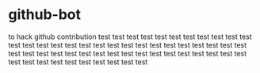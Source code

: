 # github-bot
to hack github contribution
test 
test 
test 
test 
test 
test 
test 
test 
test 
test 
test 
test 
test 
test 
test 
test 
test 
test 
test 
test 
test 
test 
test 
test 
test 
test 
test 
test 
test 
test 
test 
test 
test 
test 
test 
test 
test 
test 
test 
test 
test 
test 
test 
test 
test 
test 
test 
test 
test 
test 
test 
test 
test 
test 
test 

